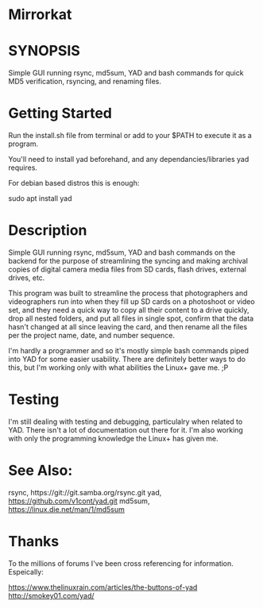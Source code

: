# Mirrorkat

# SYNOPSIS
 Simple GUI running rsync, md5sum, YAD and bash commands for quick MD5 verification, rsyncing, and renaming files.
 
# Getting Started
 Run the install.sh file from terminal or add to your $PATH to execute it as a program.
 
 You'll need to install yad beforehand, and any dependancies/libraries yad requires.

For debian based distros this is enough: 

sudo apt install yad
 

# Description 
 Simple GUI running rsync, md5sum, YAD and bash commands on the backend for the purpose of streamlining the syncing  and making  archival copies of digital camera media files from SD cards, flash drives, external drives, etc.

 This program was built to streamline the process that photographers and videographers run into when they fill up SD cards on a photoshoot or video set, and they need a quick way to copy all their content to a drive quickly, drop all nested folders, and put all files in single spot, confirm that the data hasn't changed at all since leaving the card, and then rename all the files per the project name, date, and number sequence. 
 
 I'm hardly a programmer and so it's mostly simple bash commands piped into YAD for some easier usability. There are definitely better ways to do this, but I'm  working only with what abilities the Linux+ gave me. ;P

# Testing
 I'm still dealing with testing and debugging, particulalry when related to YAD. There isn't a lot of documentation out there for it. I'm also working with only the programming knowledge the Linux+ has given me.
 

# See Also:
 rsync, https://git://git.samba.org/rsync.git
 yad, https://github.com/v1cont/yad.git
 md5sum, https://linux.die.net/man/1/md5sum

# Thanks 
 To the millions of forums I've been cross referencing for information. Espeically: 
 
 https://www.thelinuxrain.com/articles/the-buttons-of-yad
 http://smokey01.com/yad/

